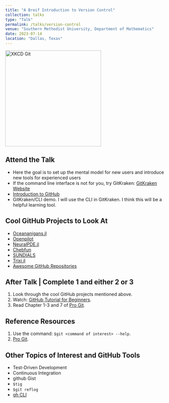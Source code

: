 ```yaml
---
title: "A Breif Introduction to Version Control"
collection: talks
type: "Talk"
permalink: /talks/version-control
venue: "Southern Methodist University, Department of Mathematics"
date: 2023-07-14
location: "Dallas, Texas"
---
```


<img src="https://imgs.xkcd.com/comics/git_2x.png" alt="XKCD Git" width="300"/>

## Attend the Talk 
- Here the goal is to set up the mental model for new users and introduce new tools for experienced users
- If the command line interface is not for you, try GitKraken: [GitKraken Website](https://www.gitkraken.com)
- [Introduction to GitHub](https://github.com/skills/introduction-to-github)
- GitKraken/CLI demo. I will use the CLI in GitKraken. I think this will be a helpful learning tool.

## Cool GitHub Projects to Look At
- [Oceananigans.jl](https://github.com/CliMA/Oceananigans.jl)
- [Openpilot](https://github.com/commaai/openpilot)
- [NeuralPDE.jl](https://github.com/SciML/NeuralPDE.jl)
- [Chebfun](https://github.com/chebfun/chebfun)
- [SUNDIALS](https://github.com/LLNL/sundials)
- [Trixi.jl](https://github.com/trixi-framework/Trixi.jl)
- [Awesome GitHub Repositories](https://github.com/sindresorhus/awesome)

## After Talk | Complete 1 and either 2 or 3
1. Look through the cool GitHub projects mentioned above.
2. Watch: [GitHub Tutorial for Beginners](https://www.youtube.com/watch?v=lG90LZotrpo).
3. Read Chapter 1-3 and 7 of [Pro Git](https://git-scm.com/book/en/v2).

## Reference Resources
1. Use the command: `$git <command of interest> --help`.
2. [Pro Git](https://git-scm.com/book/en/v2).

## Other Topics of Interest and GitHub Tools
- Test-Driven Development
- Continuous Integration
- github Gist
- `$tig`
- `$git reflog`
- [gh CLI](https://cli.github.com/manual/gh)
